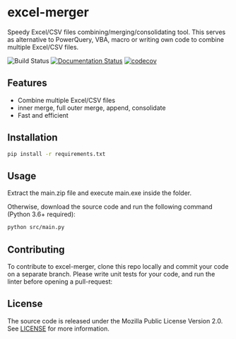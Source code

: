 # excel-merger
Speedy Excel/CSV files combining/merging/consolidating tool. This serves as alternative to PowerQuery, VBA, macro or writing own code to combine multiple Excel/CSV files.


![Build Status](https://github.com/arif-basri/excel-merger/actions/workflows/release.yml/badge.svg)
[![Documentation Status](https://readthedocs.org/projects/excel-merger/badge/?version=latest)](https://excel-merger.readthedocs.io/en/latest/?badge=latest)
[![codecov](https://codecov.io/github/arif-basri/excel-merger/branch/testing/graph/badge.svg?token=DSXB8A7OFO)](https://codecov.io/github/arif-basri/excel-merger)

## Features
- Combine multiple Excel/CSV files
- inner merge, full outer merge, append, consolidate
- Fast and efficient

## Installation
```bash
pip install -r requirements.txt
```

## Usage
Extract the main.zip file and execute main.exe inside the folder.

Otherwise, download the source code and run the following command (Python 3.6+ required):

```bash
python src/main.py
```


## Contributing
To contribute to excel-merger, clone this repo locally and commit your code on a separate branch. Please write unit tests for your code, and run the linter before opening a pull-request:



## License
The source code is released under the Mozilla Public License Version 2.0. See [LICENSE](LICENSE) for more information.
